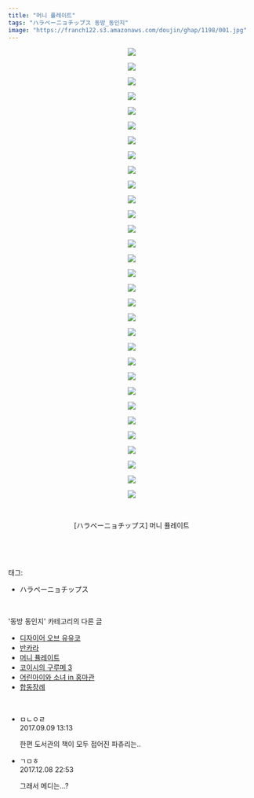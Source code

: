 ```yaml
---
title: "머니 퓰레이트"
tags: "ハラペーニョチップス 동방_동인지"
image: "https://franch122.s3.amazonaws.com/doujin/ghap/1198/001.jpg"
---
```

<div class="article">
<p style="text-align: center; clear: none; float: none;"><img src="{{ site.imgserver4 }}/ghap/1198/001.jpg"/></p>
<p style="text-align: center; clear: none; float: none;"><img src="{{ site.imgserver4 }}/ghap/1198/002.jpg"/></p>
<p style="text-align: center; clear: none; float: none;"><img src="{{ site.imgserver4 }}/ghap/1198/003.jpg"/></p>
<p style="text-align: center; clear: none; float: none;"><img src="{{ site.imgserver4 }}/ghap/1198/004.jpg"/></p>
<p style="text-align: center; clear: none; float: none;"><img src="{{ site.imgserver4 }}/ghap/1198/005.jpg"/></p>
<p style="text-align: center; clear: none; float: none;"><img src="{{ site.imgserver4 }}/ghap/1198/006.jpg"/></p>
<p style="text-align: center; clear: none; float: none;"><img src="{{ site.imgserver4 }}/ghap/1198/007.jpg"/></p>
<p style="text-align: center; clear: none; float: none;"><img src="{{ site.imgserver4 }}/ghap/1198/008.jpg"/></p>
<p style="text-align: center; clear: none; float: none;"><img src="{{ site.imgserver4 }}/ghap/1198/009.jpg"/></p>
<p style="text-align: center; clear: none; float: none;"><img src="{{ site.imgserver4 }}/ghap/1198/010.jpg"/></p>
<p style="text-align: center; clear: none; float: none;"><img src="{{ site.imgserver4 }}/ghap/1198/011.jpg"/></p>
<p style="text-align: center; clear: none; float: none;"><img src="{{ site.imgserver4 }}/ghap/1198/012.jpg"/></p>
<p style="text-align: center; clear: none; float: none;"><img src="{{ site.imgserver4 }}/ghap/1198/013.jpg"/></p>
<p style="text-align: center; clear: none; float: none;"><img src="{{ site.imgserver4 }}/ghap/1198/014.jpg"/></p>
<p style="text-align: center; clear: none; float: none;"><img src="{{ site.imgserver4 }}/ghap/1198/015.jpg"/></p>
<p style="text-align: center; clear: none; float: none;"><img src="{{ site.imgserver4 }}/ghap/1198/016.jpg"/></p>
<p style="text-align: center; clear: none; float: none;"><img src="{{ site.imgserver4 }}/ghap/1198/017.jpg"/></p>
<p style="text-align: center; clear: none; float: none;"><img src="{{ site.imgserver4 }}/ghap/1198/018.jpg"/></p>
<p style="text-align: center; clear: none; float: none;"><img src="{{ site.imgserver4 }}/ghap/1198/019.jpg"/></p>
<p style="text-align: center; clear: none; float: none;"><img src="{{ site.imgserver4 }}/ghap/1198/020.jpg"/></p>
<p style="text-align: center; clear: none; float: none;"><img src="{{ site.imgserver4 }}/ghap/1198/021.jpg"/></p>
<p style="text-align: center; clear: none; float: none;"><img src="{{ site.imgserver4 }}/ghap/1198/022.jpg"/></p>
<p style="text-align: center; clear: none; float: none;"><img src="{{ site.imgserver4 }}/ghap/1198/023.jpg"/></p>
<p style="text-align: center; clear: none; float: none;"><img src="{{ site.imgserver4 }}/ghap/1198/024.jpg"/></p>
<p style="text-align: center; clear: none; float: none;"><img src="{{ site.imgserver4 }}/ghap/1198/025.jpg"/></p>
<p style="text-align: center; clear: none; float: none;"><img src="{{ site.imgserver4 }}/ghap/1198/026.jpg"/></p>
<p style="text-align: center; clear: none; float: none;"><img src="{{ site.imgserver4 }}/ghap/1198/027.jpg"/></p>
<p style="text-align: center; clear: none; float: none;"><img src="{{ site.imgserver4 }}/ghap/1198/028.jpg"/></p>
<p style="text-align: center; clear: none; float: none;"><img src="{{ site.imgserver4 }}/ghap/1198/029.jpg"/></p>
<p style="text-align: center; clear: none; float: none;"><img src="{{ site.imgserver4 }}/ghap/1198/030.jpg"/></p>
<p style="text-align: center; clear: none; float: none;"><img src="{{ site.imgserver4 }}/ghap/1198/031.jpg"/></p>
<p style="text-align: center; clear: none; float: none;"><br/></p>
<p style="text-align: center; clear: none; float: none;">[ハラペーニョチップス] 머니 퓰레이트</p>
<p><br/></p>
</div><br/>
<div class="tagTrail">
<p>태그: </p>
<ul>
<li>ハラペーニョチップス</li>
</ul>
</div><br/>
<div class="another">
<p>'동방 동인지' 카테고리의 다른 글</p>
<ul>
<li><a href="/ghap_1200">디자이어 오브 유유코</a></li>
<li><a href="/ghap_1199">반카라</a></li>
<li><a href="/ghap_1198">머니 퓰레이트</a></li>
<li><a href="/ghap_1197">코이시의 구루메 3</a></li>
<li><a href="/ghap_1196">어린아이와 소녀 in 홍마관</a></li>
<li><a href="/ghap_1195">합동장례</a></li>
</ul>
</div><br/>
<div class="cb_module cb_fluid">
<div class="cb_wrt cb_profile">
<div class="comment">
<ul>
<li class="cb_thumb_off" id="comment15079509">
<div class="cb_comment_area">
<div class="cb_info_area">
<div class="cb_section">
<span class="cb_nick_name">ㅁㄴㅇㄹ</span>
</div>
<div class="cb_section">
<span class="cb_date">2017.09.09 13:13 </span>
</div>
</div>
<div class="cb_dsc_comment">
<p class="cb_dsc">
											한편 도서관의 책이 모두 접어진 파츄리는..
										</p>
</div>
</div></li>
<li class="cb_thumb_off" id="comment15148017">
<div class="cb_comment_area">
<div class="cb_info_area">
<div class="cb_section">
<span class="cb_nick_name">ㄱㅁㅎ</span>
</div>
<div class="cb_section">
<span class="cb_date">2017.12.08 22:53 </span>
</div>
</div>
<div class="cb_dsc_comment">
<p class="cb_dsc">
											그래서 메디는...?
										</p>
</div>
</div></li>
</ul>
</div>
</div><!-- commentList close -->
</div><br/>
